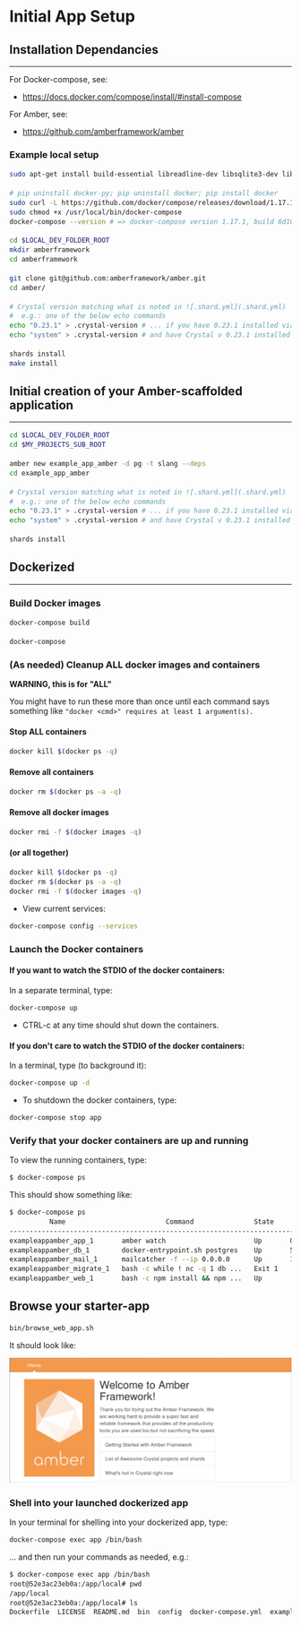 # Initial App Setup
## Installation Dependancies
----

For Docker-compose, see:

* https://docs.docker.com/compose/install/#install-compose

For Amber, see:

* https://github.com/amberframework/amber

### Example local setup

```sh
sudo apt-get install build-essential libreadline-dev libsqlite3-dev libpq-dev libmysqlclient-dev libssl-dev

# pip uninstall docker-py; pip uninstall docker; pip install docker
sudo curl -L https://github.com/docker/compose/releases/download/1.17.1/docker-compose-`uname -s`-`uname -m` -o /usr/local/bin/docker-compose
sudo chmod +x /usr/local/bin/docker-compose
docker-compose --version # => docker-compose version 1.17.1, build 6d101fb

cd $LOCAL_DEV_FOLDER_ROOT
mkdir amberframework
cd amberframework

git clone git@github.com:amberframework/amber.git
cd amber/

# Crystal version matching what is noted in ![.shard.yml](.shard.yml)
#  e.g.: one of the below echo commands
echo "0.23.1" > .crystal-version # ... if you have 0.23.1 installed via crenv
echo "system" > .crystal-version # and have Crystal v 0.23.1 installed outside crenv

shards install
make install

```

## Initial creation of your Amber-scaffolded application
----

```sh
cd $LOCAL_DEV_FOLDER_ROOT
cd $MY_PROJECTS_SUB_ROOT

amber new example_app_amber -d pg -t slang --deps
cd example_app_amber

# Crystal version matching what is noted in ![.shard.yml](.shard.yml)
#  e.g.: one of the below echo commands
echo "0.23.1" > .crystal-version # ... if you have 0.23.1 installed via crenv
echo "system" > .crystal-version # and have Crystal v 0.23.1 installed outside crenv

shards install
```

## Dockerized
----

### Build Docker images

```sh
docker-compose build

docker-compose

```

### (As needed) Cleanup ALL docker images and containers

**WARNING, this is for "ALL"**

You might have to run these more than once until each command says something like `"docker <cmd>" requires at least 1 argument(s).`

#### Stop ALL containers

```sh
docker kill $(docker ps -q)
```

#### Remove all containers

```sh
docker rm $(docker ps -a -q)
```

#### Remove all docker images

```sh
docker rmi -f $(docker images -q)
```

#### (or all together)

```sh
docker kill $(docker ps -q)
docker rm $(docker ps -a -q)
docker rmi -f $(docker images -q)
```

* View current services:

```sh
docker-compose config --services
```

### Launch the Docker containers

#### If you want to watch the STDIO of the docker containers:

In a separate terminal, type:

```sh
docker-compose up
```

* CTRL-c at any time should shut down the containers.

#### If you don't care to watch the STDIO of the docker containers:

In a terminal, type (to background it):

```sh
docker-compose up -d
```

* To shutdown the docker containers, type:

```sh
docker-compose stop app
```

### Verify that your docker containers are up and running

To view the running containers, type:

```sh
$ docker-compose ps
```

This should show something like:

```sh
$ docker-compose ps
          Name                         Command               State                 Ports
------------------------------------------------------------------------------------------------------
exampleappamber_app_1       amber watch                      Up       0.0.0.0:3000->3000/tcp
exampleappamber_db_1        docker-entrypoint.sh postgres    Up       5432/tcp
exampleappamber_mail_1      mailcatcher -f --ip 0.0.0.0      Up       1025/tcp, 0.0.0.0:1080->1080/tcp
exampleappamber_migrate_1   bash -c while ! nc -q 1 db ...   Exit 1
exampleappamber_web_1       bash -c npm install && npm ...   Up
```

## Browse your starter-app

```sh
bin/browse_web_app.sh
```

It should look like:

![screenshots/a.initial-amber-web-app.png](screenshots/a.initial-amber-web-app.png)

### Shell into your launched dockerized app

In your terminal for shelling into your dockerized app, type:

```sh
docker-compose exec app /bin/bash
```

... and then run your commands as needed, e.g.:

```sh
$ docker-compose exec app /bin/bash
root@52e3ac23eb0a:/app/local# pwd
/app/local
root@52e3ac23eb0a:/app/local# ls
Dockerfile  LICENSE  README.md  bin  config  docker-compose.yml  example_app_amber  initial-amber-web-app.png  lib  node_modules  package.json  public  scratch.sh  shard.lock  shard.yml  spec  src
```
